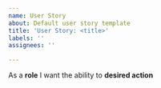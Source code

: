 ```yaml
---
name: User Story
about: Default user story template
title: 'User Story: <title>'
labels: ''
assignees: ''

---
```


As a **role** I want the ability to **desired action**
